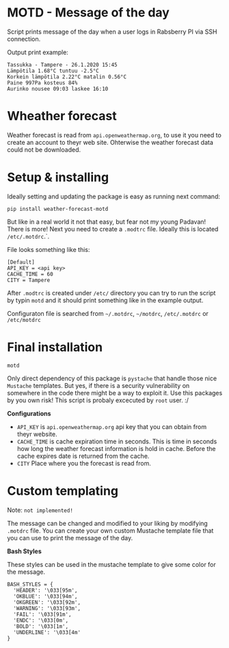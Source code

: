 # MOTD - Message of the day 

Script prints message of the day when a user logs in Rabsberry PI via SSH connection.

Output print example:

```
Tassukka - Tampere - 26.1.2020 15:45
Lämpötila 1.68°C tuntuu -2.5°C
Korkein lämpötila 2.22°C matalin 0.56°C
Paine 997Pa kosteus 84%
Aurinko nousee 09:03 laskee 16:10
```

# Wheather forecast

Weather forecast is read from `api.openweathermap.org`, to use it you need to create an account to theyr web site. Ohterwise the weather forecast data could not be downloaded.

# Setup & installing

Ideally setting and updating the package is easy as running next command:

```
pip install weather-forecast-motd
```

But like in a real world it not that easy, but fear not my young Padavan! There is more! Next you need to create a `.modtrc` file. Ideally this is located `/etc/.motdrc`.`.

File looks something like this:

```
[Default]
API_KEY = <api key>
CACHE_TIME = 60
CITY = Tampere
```

After `.modtrc` is created under `/etc/` directory you can try to run the script by typin `motd` and it should print something like in the example output. 

Configuraton file is searched from `~/.motdrc`, `~/motdrc`, `/etc/.motdrc` or `/etc/motdrc`

# Final installation


```
motd
```


Only direct dependency of this package is `pystache` that handle those nice `Mustache` templates. But yes, if there is a security vulnerability on somewhere in the code there might be a way to exploit it. Use this packages by you own risk! This script is probaly excecuted by `root` user. :/

__Configurations__

 * `API_KEY` is `api.openweathermap.org` api key that you can obtain from theyr website.
 * `CACHE_TIME` is cache expiration time in seconds. This is time in seconds how long the weather forecast information is hold in cache. Before the cache expires date is returned from the cache.
 * `CITY` Place where you the forecast is read from. 

# Custom templating

Note: `not implemented!`

The message can be changed and modified to your liking by modifying `.motdrc` file. You can create your own custom Mustache template file that you can use to print the message of the day.

__Bash Styles__

These styles can be used in the mustache template to give some color for the message.

```
BASH_STYLES = {
  'HEADER': '\033[95m',
  'OKBLUE': '\033[94m',
  'OKGREEN': '\033[92m',
  'WARNING': '\033[93m',
  'FAIL': '\033[91m',
  'ENDC': '\033[0m',
  'BOLD': '\033[1m',
  'UNDERLINE': '\033[4m'
}
```